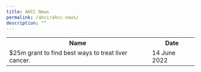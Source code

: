 ```yaml
---
title: AHCC News
permalink: /ahcc/ahcc-news/
description: ""
---
```

<table>
   <tbody>
      <tr>
         <th>
					 Name
				</th>
				<th>
					Date
				</th>
      </tr>
		 <tr>
			 <td>
				 $25m grant to find best ways to treat liver cancer.
			 </td>
			 <td>
				 14 June 2022
			 </td>
		 </tr>
   </tbody>
</table>